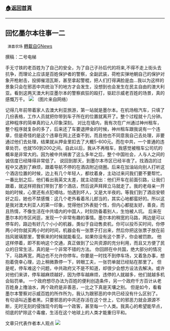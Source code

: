 ###  [:house:返回首頁](https://github.com/ourhimalayas/txt)
---


## 回忆墨尔本往事一二
` 澳喜农场` [轉載自GNews](https://gnews.org/zh-hans/1553980/)

撰稿：二号电梯

手无寸铁的老百姓为了自己的安全，为了自己子孙后代的将来,不得不走上街头去抗争，而理论上应该是百姓保护者的警察，全副武装，荷枪实弹地朝自己的保护对象开枪射击，投掷催泪瓦斯，甚至拿起警棍，把人们打得满脸是血…我以为这样的景象只会在邪恶中共统治下的地方才会发生，没想到也会发生在民主自由的澳大利亚。看到这两天澳大利亚墨尔本的警察疯狂的殴打，驱赶示威老百姓的场景，真的感慨万千。
![](https://assets.gnews.org/wp-content/uploads/2021/09/墨尔本.png)
（图片来自网络）

记得几年前带着家人去澳大利亚旅游，第一站就是墨尔本。在机场租汽车，只填了几份表格，工作人员就把你带到车子所在的位置就离开了。整个过程就十几分钟。这种程序的简单真的让人印象深刻。
对比在墙内，我有次在广州通过神州租车，整个程序就复杂的多了，后来还了车要退押金的时候，神州租车跟我说有一个违章，但是奇怪的是这个违章在网上还查不到，而且他也不同意我自己去处理，非要通过他们去处理，结果就从押金里扣去了大概5-600元。而在中共，一个普通的违章处罚，也就150到200之间。自此以后，我从不再租车，我感觉被租车公司坑的概率是非常大的。因为被中共祸害了这么多年之后，整个中国社会，人与人之间的诚信度已经降得非常低了。
说回到那天，到墨尔本市区已经半夜了。找酒店的过程中又遇到了麻烦，跟着导航不停的在酒店附近绕圈。后来在加油站向别人打听这个酒店位置的时候，边上有几个年轻人，都纹着身，主动过来问我们要不要帮忙。一番比划之后，他们看出我英文太差，就主动提出：他们开车在前面引路，让我们跟着，就这样把我们带到了那个酒店，然后说声拜拜立马就走了。我的老母亲一开始的时候，心里还有点犯嘀咕，怕遇到坏人，又是大半夜的。等我们到了酒店安顿好之后，她也不禁感慨：这几个老外看着吊儿郎当的，其实心地都蛮好的。所以这是我对澳大利亚人的第一印象，觉得他们外表挺个性，但内心都挺友好，善良，而且热情，不像生活在中共墙内的中国人，时刻防备着别人，生怕被人坑。
后来在墨尔本的市区闲逛，发现一个非常有趣的事情。墨尔本的稍宽的马路，两边是可以停车的，路边有好几个小小的机器，类似于自动售卖机，你可以投币买时间，你停两小时你就买两小时的时间，机器会有一张票子打出来，然后你把这张票子放在前挡风玻璃那里，警察来的时候就能看见。如果你没有这个票子，你会被罚款。
他这样停着，即不影响这个交通，真正做到了公共资源的充分利用，而且又方便了民众的日常生活，真的是一个非常不错的方法。
你回顾在中共国，绝大部分的情况下，马路再宽，两边也不允许你停车。你要是一时找不到停车场，又着急办事，想抱着侥幸心理，边上稍微靠停一下，转眼工夫，一张罚单就已经贴在那里了。
但是呢，停车难这个问题，中共政府又不是不知道，却很少会想方设法去解决。或许对他们来讲，停车越麻烦越好，因为停车越麻烦，违停的人就越多，他们就越多机会贴罚单。
一个政府想尽办法为百姓的便利创造条件，另一个政府千方百计从老百姓身上撸油水，两个政府是非善恶，一比之下真是天壤之别。
但是如今，看看墨尔本警察对示威百姓的所作所为，我认为跟邪恶的中共已经没有什么区别了。
有句话叫近墨者黑。只要邪恶的中共还存活在这个世上，它的邪恶力就会源源不断，无时无刻的侵蚀现今的每一个政客，甚至每一个人类。我真心的希望能早点，彻底的铲除这个毒瘤，生活在这个地球上的人类才能重归平和。

文章只代表作者本人观点
![](https://assets.gnews.org/wp-content/uploads/2021/09/澳喜图标2-1.jpg)
